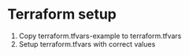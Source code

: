 # Terraform setup

1. Copy terraform.tfvars-example to terraform.tfvars
2. Setup terraform.tfvars with correct values

